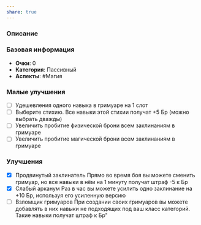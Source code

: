 ```yaml
---
share: true
---
```


### Описание

### Базовая информация
- **Очки**: 0
- **Категория**: Пассивный
- **Аспекты**: #Магия 
### Малые улучшения
- [ ] Удешевления одного навыка в гримуаре на 1 слот
- [ ] Выберите стихию. Все навыки этой стихии получат +5 Бр (можно выбрать дважды)
- [ ] Увеличить пробитие физической брони всем заклинаниям в гримуаре
- [ ] Увеличить пробитие магической брони всем заклинаниям в гримуаре
### Улучшения
- [x] Продвинутый заклинатель Прямо во время боя вы можете сменить гримуар, но все навыки в нём на 1 минуту получат штраф -5 к Бр
- [x] Слабый арканум Раз в час вы можете усилить одно заклинание на +10 Бр, используя его усиленную версию
- [ ] Взломщик гримуаров При создании своих гримуаров вы можете добавлять в них навыки не подходящих под ваш класс категорий. Такие навыки получат штраф к Бр"